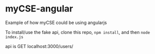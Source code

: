 myCSE-angular
=============

Example of how myCSE could be using angularjs

To install/use the fake api, clone this repo,
`npm install`, and then `node index.js`

api is GET localhost:3000/users/<studentid>
